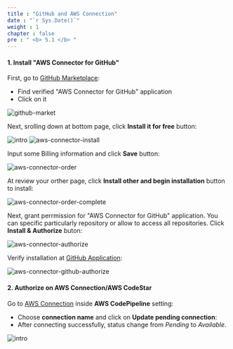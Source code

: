 ```yaml
---
title : "GitHub and AWS Connection"
date : "`r Sys.Date()`"
weight : 1
chapter : false
pre : " <b> 5.1 </b> "
---
```


#### 1. Install "AWS Connector for GitHub"

First, go to [GitHub Marketplace](https://github.com/marketplace):
- Find verified "AWS Connector for GitHub" application
- Click on it

![github-market](/aws-fcj/ws3/images/5.validating/github-market.png)

Next, srolling down at bottom page, click **Install it for free** button:

![intro](/aws-fcj/ws3/images/5.validating/aws-connector-app.png)
![aws-connector-install](/aws-fcj/ws3/images/5.validating/aws-connector-install.png)

Input some Billing information and click **Save** button:

![aws-connector-order](/aws-fcj/ws3/images/5.validating/aws-connector-order.png)

At review your orther page, click **Install other and begin installation** button to install:

![aws-connector-order-complete](/aws-fcj/ws3/images/5.validating/aws-connector-order-complete.png)

Next, grant perrmission for "AWS Connector for GitHub" application. You can specific particularly repository or allow to access all repositories. Click **Install & Authorize** buton:

![aws-connector-authorize](/aws-fcj/ws3/images/5.validating/aws-connector-authorize.png)

Verify installation at [GitHub Application](https://github.com/settings/apps/authorizations.png):

![aws-connector-github-authorize](/aws-fcj/ws3/images/5.validating/aws-connector-github-authorize.png)

#### 2. Authorize on AWS Connection/AWS CodeStar

Go to [AWS Connection](https://ap-southeast-1.console.aws.amazon.com/codesuite/settings/connections?region=ap-southeast-1&connections-meta=eyJmIjp7InRleHQiOiIifSwicyI6e30sIm4iOjIwLCJpIjowfQ) inside **AWS CodePipeline** setting:

- Choose **connection name** and click on **Update pending connection**:
- After connecting successfully, status change from *Pending* to *Available*.

![intro](/aws-fcj/ws3/images/5.validating/connection.png)


